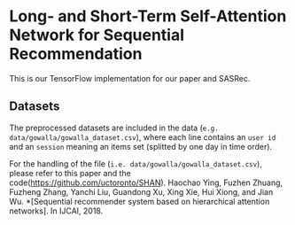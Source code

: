 # Long- and Short-Term Self-Attention Network for Sequential Recommendation

This is our TensorFlow implementation for our paper and SASRec.

## Datasets

The preprocessed datasets are included in the data (`e.g. data/gowalla/gowalla_dataset.csv`), where each line contains an `user id` and 
an `session` meaning an items set (splitted by one day in time order).

For the handling of the file (`i.e. data/gowalla/gowalla_dataset.csv`), please refer to this paper and the code(https://github.com/uctoronto/SHAN).
Haochao Ying, Fuzhen Zhuang, Fuzheng Zhang, Yanchi Liu, Guandong Xu, Xing Xie, Hui Xiong, and Jian Wu. *[Sequential recommender system based on hierarchical attention networks]. In IJCAI, 2018.
